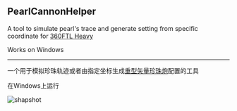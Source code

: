 PearlCannonHelper
-------------

A tool to simulate pearl's trace and generate setting from specific coordinate for [360FTL Heavy](https://youtu.be/1_MLMXVpHbU)

Works on Windows

-----------------

一个用于模拟珍珠轨迹或者由指定坐标生成[重型矢量珍珠炮](https://www.bilibili.com/video/BV1NC4y1x7WW)配置的工具

在Windows上运行

![shapshot](https://raw.githubusercontent.com/Fallen-Breath/PearlCannonHelper/360FTL-HEAVY/shapshot.png)